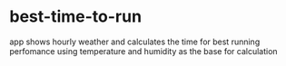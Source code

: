 # best-time-to-run

app shows hourly weather and calculates the time for best running perfomance using temperature and humidity as the base for calculation
